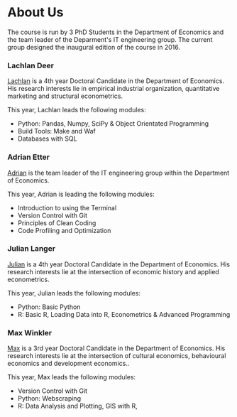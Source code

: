 # About Us

The course is run by 3 PhD Students in the Department of Economics and the team leader of the Deparment's IT engineering group. The current group designed the inaugural edition of the course in 2016.

### Lachlan Deer

[Lachlan](http://lachlandeer.github.io) is a 4th year Doctoral Candidate in the Department of Economics. His research interests lie in empirical industrial organization, quantitative marketing and structural econometrics.

This year, Lachlan leads the following modules:

* Python: Pandas, Numpy, SciPy & Object Orientated Programming
* Build Tools: Make and Waf
* Databases with SQL

### Adrian Etter

[Adrian](http://www.econ.uzh.ch/en/people/staff/etter.html) is the team leader of the IT engineering group within the Department of Economics.

This year, Adrian is leading the following modules:

* Introduction to using the Terminal
* Version Control with Git
* Principles of Clean Coding
* Code Profiling and Optimization


### Julian Langer

[Julian](http://julianlanger.github.io) is a 4th year Doctoral Candidate in the Department of Economics. His research interests lie at the intersection of economic history and applied econometrics.

This year, Julian leads the following modules:

* Python: Basic Python
* R: Basic R, Loading Data into R, Econometrics & Advanced Programming


### Max Winkler

[Max](http://www.econ.uzh.ch/en/people/graduatestudents/winkler.html) is a 3rd year Doctoral Candidate in the Department of Economics. His research interests lie at the intersection of cultural economics, behavioural economics and development economics..

This year, Max leads the following modules:

* Version Control with Git
* Python: Webscraping
* R: Data Analysis and Plotting, GIS with R,
